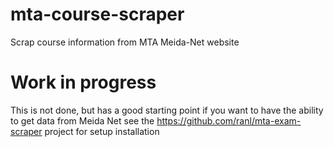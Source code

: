 # mta-course-scraper
Scrap course information from MTA Meida-Net website
 
# Work in progress
This is not done, but has a good starting point if you want to have the ability to get data from Meida Net
see the https://github.com/ranl/mta-exam-scraper project for setup installation
